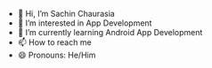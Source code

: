 - 👋 Hi, I’m Sachin Chaurasia
- 👀 I’m interested in App Development
- 🌱 I’m currently learning Android App Development
- 📫 How to reach me 
- 😄 Pronouns: He/Him

<!---
SachinChaurasia2004/SachinChaurasia2004 is a ✨ special ✨ repository because its `README.md` (this file) appears on your GitHub profile.
You can click the Preview link to take a look at your changes.
--->

